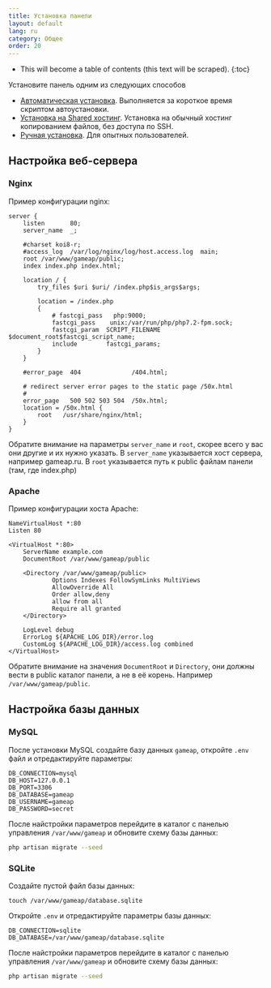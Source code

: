 ```yaml
---
title: Установка панели
layout: default
lang: ru
category: Общее
order: 20
---
```


* This will become a table of contents (this text will be scraped).
{:toc}

Установите панель одним из следующих способов

* [Автоматическая установка](/ru/auto_install.html). Выполняется за короткое время скриптом автоустановки.
* [Установка на Shared хостинг](/ru/shared_install.install). Установка на обычный хостинг копированием файлов, без доступа по SSH.
* [Ручная установка](/ru/manual_install.html). Для опытных пользователей.


## Настройка веб-сервера

### Nginx

Пример конфигурации nginx:

```
server {
    listen       80;
    server_name  _;

    #charset koi8-r;
    #access_log  /var/log/nginx/log/host.access.log  main;
    root /var/www/gameap/public;
    index index.php index.html;

    location / {
        try_files $uri $uri/ /index.php$is_args$args;

        location = /index.php
        {
            # fastcgi_pass   php:9000;
            fastcgi_pass    unix:/var/run/php/php7.2-fpm.sock;
            fastcgi_param  SCRIPT_FILENAME $document_root$fastcgi_script_name;
            include        fastcgi_params;
        }
    }

    #error_page  404              /404.html;

    # redirect server error pages to the static page /50x.html
    #
    error_page   500 502 503 504  /50x.html;
    location = /50x.html {
        root   /usr/share/nginx/html;
    }
}
```
Обратите внимание на параметры `server_name` и `root`, скорее всего у вас они другие и их нужно указать.
В `server_name` указывается хост сервера, например gameap.ru.
В `root` указывается путь к public файлам панели (там, где index.php)

### Apache

Пример конфигурации хоста Apache:

```
NameVirtualHost *:80
Listen 80
 
<VirtualHost *:80>
    ServerName example.com
    DocumentRoot /var/www/gameap/public
     
    <Directory /var/www/gameap/public>
            Options Indexes FollowSymLinks MultiViews
            AllowOverride All
            Order allow,deny
            allow from all
            Require all granted
    </Directory>
     
    LogLevel debug
    ErrorLog ${APACHE_LOG_DIR}/error.log
    CustomLog ${APACHE_LOG_DIR}/access.log combined
</VirtualHost>
```

Обратите внимание на значения `DocumentRoot` и `Directory`, они должны вести в public каталог панели, а не в её корень.
Например `/var/www/gameap/public`.

## Настройка базы данных

### MySQL

После установки MySQL создайте базу данных `gameap`, откройте `.env` файл и отредактируйте параметры:
```
DB_CONNECTION=mysql
DB_HOST=127.0.0.1
DB_PORT=3306
DB_DATABASE=gameap
DB_USERNAME=gameap
DB_PASSWORD=secret
```

После найстройки параметров перейдите в каталог с панелью управления `/var/www/gameap` и обновите схему базы данных:
```bash
php artisan migrate --seed
```

### SQLite

Создайте пустой файл базы данных:
```
touch /var/www/gameap/database.sqlite
```

Откройте `.env` и отредактируйте параметры базы данных:
```
DB_CONNECTION=sqlite
DB_DATABASE=/var/www/gameap/database.sqlite
```

После найстройки параметров перейдите в каталог с панелью управления `/var/www/gameap` и обновите схему базы данных:
```bash
php artisan migrate --seed
```
